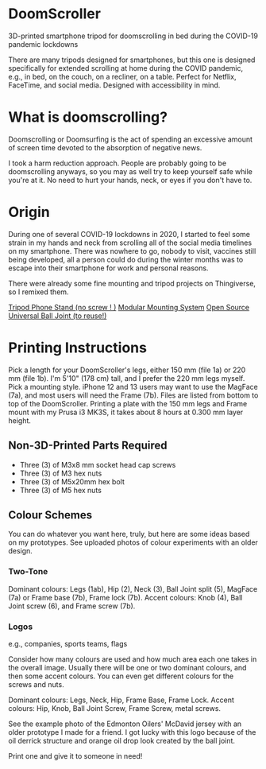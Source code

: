 # DoomScroller
3D-printed smartphone tripod for doomscrolling in bed during the COVID-19 pandemic lockdowns

There are many tripods designed for smartphones, but this one is designed specifically for extended scrolling at home during the COVID pandemic, e.g., in bed, on the couch, on a recliner, on a table. Perfect for Netflix, FaceTime, and social media. Designed with accessibility in mind.

# What is doomscrolling?

Doomscrolling or Doomsurfing is the act of spending an excessive amount of screen time devoted to the absorption of negative news.

I took a harm reduction approach. People are probably going to be doomscrolling anyways, so you may as well try to keep yourself safe while you're at it. No need to hurt your hands, neck, or eyes if you don't have to.

# Origin

During one of several COVID-19 lockdowns in 2020, I started to feel some strain in my hands and neck from scrolling all of the social media timelines on my smartphone. There was nowhere to go, nobody to visit, vaccines still being developed, all a person could do during the winter months was to escape into their smartphone for work and personal reasons.

There were already some fine mounting and tripod projects on Thingiverse, so I remixed them.

[Tripod Phone Stand (no screw ! )](https://www.thingiverse.com/thing:4694593)
[Modular Mounting System](https://www.thingiverse.com/thing:2194278)
[Open Source Universal Ball Joint (to reuse!)](https://www.thingiverse.com/thing:4739696)

# Printing Instructions

Pick a length for your DoomScroller's legs, either 150 mm (file 1a) or 220 mm (file 1b). I'm 5'10" (178 cm) tall, and I prefer the 220 mm legs myself.
Pick a mounting style. iPhone 12 and 13 users may want to use the MagFace (7a), and most users will need the Frame (7b).
Files are listed from bottom to top of the DoomScroller. Printing a plate with the 150 mm legs and Frame mount with my Prusa i3 MK3S, it takes about 8 hours at 0.300 mm layer height.

## Non-3D-Printed Parts Required

- Three (3) of M3x8 mm socket head cap screws
- Three (3) of M3 hex nuts
- Three (3) of M5x20mm hex bolt
- Three (3) of M5 hex nuts

## Colour Schemes

You can do whatever you want here, truly, but here are some ideas based on my prototypes. See uploaded photos of colour experiments with an older design.

### Two-Tone

Dominant colours: Legs (1ab), Hip (2), Neck (3), Ball Joint split (5), MagFace (7a) or Frame base (7b), Frame lock (7b).
Accent colours: Knob (4), Ball Joint screw (6), and Frame screw (7b).

### Logos

e.g., companies, sports teams, flags

Consider how many colours are used and how much area each one takes in the overall image. Usually there will be one or two dominant colours, and then some accent colours. You can even get different colours for the screws and nuts.

Dominant colours: Legs, Neck, Hip, Frame Base, Frame Lock.
Accent colours: Hip, Knob, Ball Joint Screw, Frame Screw, metal screws.

See the example photo of the Edmonton Oilers' McDavid jersey with an older prototype I made for a friend. I got lucky with this logo because of the oil derrick structure and orange oil drop look created by the ball joint.

Print one and give it to someone in need!
